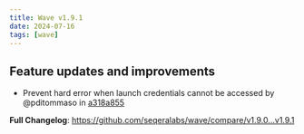 ```yaml
---
title: Wave v1.9.1
date: 2024-07-16
tags: [wave]
---
```


## Feature updates and improvements

* Prevent hard error when launch credentials cannot be accessed by @pditommaso in [a318a855](https://github.com/seqeralabs/wave/commit/a318a855282005eb3d7b5bfa21a3c7865cc947fb)

**Full Changelog**: https://github.com/seqeralabs/wave/compare/v1.9.0...v1.9.1
